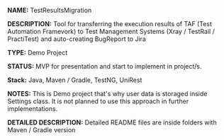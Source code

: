 
**NAME:** TestResultsMigration

**DESCRIPTION:** Tool for transferring the execution results of TAF (Test Automation Framevork) to Test Management Systems (Xray / TestRail / PractiTest) and auto-creating BugReport to Jira

**TYPE:** Demo Project

**STATUS:** MVP for presentation and start to implement in project/s.

**Stack:** Java, Maven / Gradle, TestNG, UniRest

**NOTES:** This is Demo project that's why user data is storaged inside Settings class. It is not planned to use this approach in further implementations.

**DETAILED DESCRIPTION:** Detailed README files are inside folders with Maven / Gradle version
